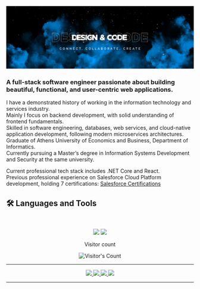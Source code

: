 <img src="https://github.com/ChristosBaboulis/ChristosBaboulis/blob/0da9c593c6567c54fba9e6307011b1b41d189bac/banner1.png">

### A full-stack software engineer passionate about building beautiful, functional, and user-centric web applications.

I have a demonstrated history of working in the information technology and services industry.  
Mainly I focus on backend development, with solid understanding of frontend fundamentals.  
Skilled in software engineering, databases, web services, and cloud-native application development, following modern microservices architectures.  
Graduate of Athens University of Economics and Business, Department of Informatics.  
Currently pursuing a Master’s degree in Information Systems Development and Security at the same university.  

Current professional tech stack includes .NET Core and React.  
Previous professional experience on Salesforce Cloud Platform development, holding 7 certifications: [Salesforce Certifications](https://trailhead.salesforce.com/en/credentials/certification-detail-print/?searchString=5yEcSYeO6yquYglt1ttmr3pNZg0+NNLlxMVhRw7LV3Ypbwnzx/nhDoJOwYBs7mzn)


## 🛠️ Languages and Tools

<br>

<p align="center">
  <img src="https://skillicons.dev/icons?i=java,spring,maven,hibernate,cs,dotnet,react,redux,js,html,css" />
  <img src="https://skillicons.dev/icons?i=kubernetes,docker,kafka,azure,git,postman,idea,eclipse,visualstudio,vscode" />
</p>

<div align="center"> 
  <p>Visitor count</p>
  <img src="https://profile-counter.glitch.me/ChristosBaboulis/count.svg" alt="Visitor's Count" />
</div>

<hr>

<div align="center">
  <a href="mailto:chrisb2603@gmail.com">
    <img src="https://img.shields.io/badge/Gmail-333333?style=for-the-badge&logo=gmail&logoColor=red" />
  </a>
  <a href="https://linkedin.com/in/christos-baboulis" target="_blank">
    <img src="https://img.shields.io/badge/LinkedIn-0077B5?style=for-the-badge&logo=linkedin&logoColor=white" target="_blank" />
  </a>
  <a href="https://www.facebook.com/christos.baboulis/" target="_blank">
    <img src="https://img.shields.io/badge/Facebook-3D82ED?style=for-the-badge&logo=facebook&logoColor=white" target="_blank" />
  </a>
  <a href="https://www.instagram.com/christos_bls" target="_blank">
    <img src="https://img.shields.io/badge/Instagram-E4405F?style=for-the-badge&logo=instagram&logoColor=white" target="_blank" />
  </a>
</div>

<hr>
